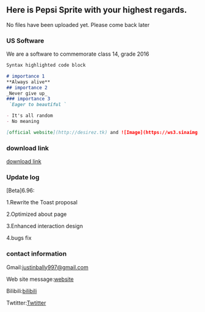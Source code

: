 ## Here is Pepsi Sprite with your highest regards.

No files have been uploaded yet. Please come back later

### US Software

We are a software to commemorate class 14, grade 2016

```markdown
Syntax highlighted code block

# importance 1
**Always alive**
## importance 2
_Never give up_
### importance 3
 `Eager to beautiful `

- It's all random
- No meaning

[official website](http://desirez.tk) and ![Image](https://ws3.sinaimg.cn/large/005BYqpggy1g40s45nygtj308o08r3ys.jpg)
```

### download link

[download link](https://www.lanzous.com/i4pse4f)

### Update log 

[Beta]6.96:

1.Rewrite the Toast proposal

2.Optimized about page

3.Enhanced interaction design

4.bugs fix

### contact information 

Gmail:justinbally997@gmail.com

Web site message:[website](http://desirez.tk)

Bilibili:[bilibili](http://space.bilibili.com/85798800?share_medium=android&share_source=copy_link&bbid=XY6EA1462AA740353E20DEE06EBA75C67230B&ts=1561473501740)

Twtitter:[Twtitter](https://mobile.twitter.com/zzt000ccc)
